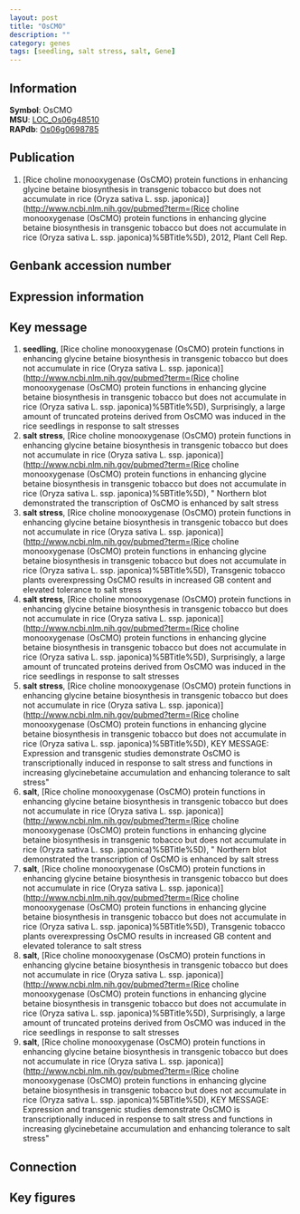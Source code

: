 ```yaml
---
layout: post
title: "OsCMO"
description: ""
category: genes
tags: [seedling, salt stress, salt, Gene]
---
```


## Information
__Symbol__: OsCMO  
__MSU__: [LOC_Os06g48510](http://rice.plantbiology.msu.edu/cgi-bin/ORF_infopage.cgi?orf=LOC_Os06g48510)  
__RAPdb__: [Os06g0698785](http://rapdb.dna.affrc.go.jp/viewer/gbrowse_details/irgsp1?name=Os06g0698785)  

## Publication
1. [Rice choline monooxygenase (OsCMO) protein functions in enhancing glycine betaine biosynthesis in transgenic tobacco but does not accumulate in rice (Oryza sativa L. ssp. japonica)](http://www.ncbi.nlm.nih.gov/pubmed?term=(Rice choline monooxygenase (OsCMO) protein functions in enhancing glycine betaine biosynthesis in transgenic tobacco but does not accumulate in rice (Oryza sativa L. ssp. japonica)%5BTitle%5D), 2012, Plant Cell Rep.

## Genbank accession number

## Expression information

## Key message
1. __seedling__, [Rice choline monooxygenase (OsCMO) protein functions in enhancing glycine betaine biosynthesis in transgenic tobacco but does not accumulate in rice (Oryza sativa L. ssp. japonica)](http://www.ncbi.nlm.nih.gov/pubmed?term=(Rice choline monooxygenase (OsCMO) protein functions in enhancing glycine betaine biosynthesis in transgenic tobacco but does not accumulate in rice (Oryza sativa L. ssp. japonica)%5BTitle%5D),  Surprisingly, a large amount of truncated proteins derived from OsCMO was induced in the rice seedlings in response to salt stresses
2. __salt stress__, [Rice choline monooxygenase (OsCMO) protein functions in enhancing glycine betaine biosynthesis in transgenic tobacco but does not accumulate in rice (Oryza sativa L. ssp. japonica)](http://www.ncbi.nlm.nih.gov/pubmed?term=(Rice choline monooxygenase (OsCMO) protein functions in enhancing glycine betaine biosynthesis in transgenic tobacco but does not accumulate in rice (Oryza sativa L. ssp. japonica)%5BTitle%5D), " Northern blot demonstrated the transcription of OsCMO is enhanced by salt stress
3. __salt stress__, [Rice choline monooxygenase (OsCMO) protein functions in enhancing glycine betaine biosynthesis in transgenic tobacco but does not accumulate in rice (Oryza sativa L. ssp. japonica)](http://www.ncbi.nlm.nih.gov/pubmed?term=(Rice choline monooxygenase (OsCMO) protein functions in enhancing glycine betaine biosynthesis in transgenic tobacco but does not accumulate in rice (Oryza sativa L. ssp. japonica)%5BTitle%5D),  Transgenic tobacco plants overexpressing OsCMO results in increased GB content and elevated tolerance to salt stress
4. __salt stress__, [Rice choline monooxygenase (OsCMO) protein functions in enhancing glycine betaine biosynthesis in transgenic tobacco but does not accumulate in rice (Oryza sativa L. ssp. japonica)](http://www.ncbi.nlm.nih.gov/pubmed?term=(Rice choline monooxygenase (OsCMO) protein functions in enhancing glycine betaine biosynthesis in transgenic tobacco but does not accumulate in rice (Oryza sativa L. ssp. japonica)%5BTitle%5D),  Surprisingly, a large amount of truncated proteins derived from OsCMO was induced in the rice seedlings in response to salt stresses
5. __salt stress__, [Rice choline monooxygenase (OsCMO) protein functions in enhancing glycine betaine biosynthesis in transgenic tobacco but does not accumulate in rice (Oryza sativa L. ssp. japonica)](http://www.ncbi.nlm.nih.gov/pubmed?term=(Rice choline monooxygenase (OsCMO) protein functions in enhancing glycine betaine biosynthesis in transgenic tobacco but does not accumulate in rice (Oryza sativa L. ssp. japonica)%5BTitle%5D),  KEY MESSAGE: Expression and transgenic studies demonstrate OsCMO is transcriptionally induced in response to salt stress and functions in increasing glycinebetaine accumulation and enhancing tolerance to salt stress"
6. __salt__, [Rice choline monooxygenase (OsCMO) protein functions in enhancing glycine betaine biosynthesis in transgenic tobacco but does not accumulate in rice (Oryza sativa L. ssp. japonica)](http://www.ncbi.nlm.nih.gov/pubmed?term=(Rice choline monooxygenase (OsCMO) protein functions in enhancing glycine betaine biosynthesis in transgenic tobacco but does not accumulate in rice (Oryza sativa L. ssp. japonica)%5BTitle%5D), " Northern blot demonstrated the transcription of OsCMO is enhanced by salt stress
7. __salt__, [Rice choline monooxygenase (OsCMO) protein functions in enhancing glycine betaine biosynthesis in transgenic tobacco but does not accumulate in rice (Oryza sativa L. ssp. japonica)](http://www.ncbi.nlm.nih.gov/pubmed?term=(Rice choline monooxygenase (OsCMO) protein functions in enhancing glycine betaine biosynthesis in transgenic tobacco but does not accumulate in rice (Oryza sativa L. ssp. japonica)%5BTitle%5D),  Transgenic tobacco plants overexpressing OsCMO results in increased GB content and elevated tolerance to salt stress
8. __salt__, [Rice choline monooxygenase (OsCMO) protein functions in enhancing glycine betaine biosynthesis in transgenic tobacco but does not accumulate in rice (Oryza sativa L. ssp. japonica)](http://www.ncbi.nlm.nih.gov/pubmed?term=(Rice choline monooxygenase (OsCMO) protein functions in enhancing glycine betaine biosynthesis in transgenic tobacco but does not accumulate in rice (Oryza sativa L. ssp. japonica)%5BTitle%5D),  Surprisingly, a large amount of truncated proteins derived from OsCMO was induced in the rice seedlings in response to salt stresses
9. __salt__, [Rice choline monooxygenase (OsCMO) protein functions in enhancing glycine betaine biosynthesis in transgenic tobacco but does not accumulate in rice (Oryza sativa L. ssp. japonica)](http://www.ncbi.nlm.nih.gov/pubmed?term=(Rice choline monooxygenase (OsCMO) protein functions in enhancing glycine betaine biosynthesis in transgenic tobacco but does not accumulate in rice (Oryza sativa L. ssp. japonica)%5BTitle%5D),  KEY MESSAGE: Expression and transgenic studies demonstrate OsCMO is transcriptionally induced in response to salt stress and functions in increasing glycinebetaine accumulation and enhancing tolerance to salt stress"

## Connection

## Key figures


